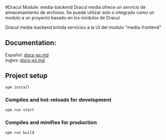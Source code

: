 #Dracul Module: media-backend
Dracul media ofrece un servicio de almacenamiento de archivos. Se puede utilizar solo o integrado como un modulo a un proyecto basado en los módulos de Dracul.
 
Dracul media-backend brinda servicios a la UI del modulo "media-frontend"

## Documentation:

Español: [docs-es.md](docs-es.md)  
Ingles: [docs-es.md](docs-en.md)  


## Project setup
```
npm install
```

### Compiles and hot-reloads for development
```
npm run start
```

### Compiles and minifies for production
```
npm run build
```
